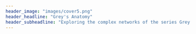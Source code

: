 ```yaml
---
header_image: "images/cover5.png"
header_headline: "Grey's Anatomy"
header_subheadline: "Exploring the complex networks of the series Grey's Anatomy"
---
```

